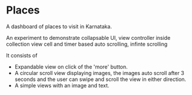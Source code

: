 # Places

A dashboard of places to visit in Karnataka.

An experiment to demonstrate collapsable UI, view controller inside collection view cell and timer based auto scrolling, infinte scrolling


It consists of  
* Expandable view on click of the 'more' button.
* A circular scroll view displaying images, the images auto scroll after 3 seconds and the user can swipe and scroll the view in either direction.
* A simple views with an image and text.
